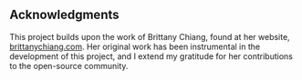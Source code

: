 ## Acknowledgments
This project builds upon the work of Brittany Chiang, found at her website, [brittanychiang.com](https://brittanychiang.com). Her original work has been instrumental in the development of this project, and I extend my gratitude for her contributions to the open-source community.
